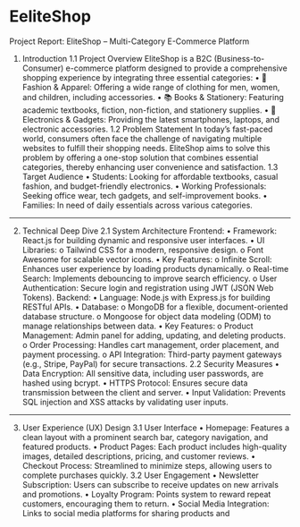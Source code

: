 # EeliteShop
Project Report: EliteShop – Multi-Category E-Commerce Platform

1. Introduction
1.1 Project Overview
EliteShop is a B2C (Business-to-Consumer) e-commerce platform designed to provide a comprehensive shopping experience by integrating three essential categories:
•	👕 Fashion & Apparel: Offering a wide range of clothing for men, women, and children, including accessories.
•	📚 Books & Stationery: Featuring academic textbooks, fiction, non-fiction, and stationery supplies.
•	📱 Electronics & Gadgets: Providing the latest smartphones, laptops, and electronic accessories.
1.2 Problem Statement
In today’s fast-paced world, consumers often face the challenge of navigating multiple websites to fulfill their shopping needs. EliteShop aims to solve this problem by offering a one-stop solution that combines essential categories, thereby enhancing user convenience and satisfaction.
1.3 Target Audience
•	Students: Looking for affordable textbooks, casual fashion, and budget-friendly electronics.
•	Working Professionals: Seeking office wear, tech gadgets, and self-improvement books.
•	Families: In need of daily essentials across various categories.
________________________________________
2. Technical Deep Dive
2.1 System Architecture
Frontend:
•	Framework: React.js for building dynamic and responsive user interfaces.
•	UI Libraries:
o	Tailwind CSS for a modern, responsive design.
o	Font Awesome for scalable vector icons.
•	Key Features:
o	Infinite Scroll: Enhances user experience by loading products dynamically.
o	Real-time Search: Implements debouncing to improve search efficiency.
o	User Authentication: Secure login and registration using JWT (JSON Web Tokens).
Backend:
•	Language: Node.js with Express.js for building RESTful APIs.
•	Database:
o	MongoDB for a flexible, document-oriented database structure.
o	Mongoose for object data modeling (ODM) to manage relationships between data.
•	Key Features:
o	Product Management: Admin panel for adding, updating, and deleting products.
o	Order Processing: Handles cart management, order placement, and payment processing.
o	API Integration: Third-party payment gateways (e.g., Stripe, PayPal) for secure transactions.
2.2 Security Measures
•	Data Encryption: All sensitive data, including user passwords, are hashed using bcrypt.
•	HTTPS Protocol: Ensures secure data transmission between the client and server.
•	Input Validation: Prevents SQL injection and XSS attacks by validating user inputs.
________________________________________
3. User Experience (UX) Design
3.1 User Interface
•	Homepage: Features a clean layout with a prominent search bar, category navigation, and featured products.
•	Product Pages: Each product includes high-quality images, detailed descriptions, pricing, and customer reviews.
•	Checkout Process: Streamlined to minimize steps, allowing users to complete purchases quickly.
3.2 User Engagement
•	Newsletter Subscription: Users can subscribe to receive updates on new arrivals and promotions.
•	Loyalty Program: Points system to reward repeat customers, encouraging them to return.
•	Social Media Integration: Links to social media platforms for sharing products and 
